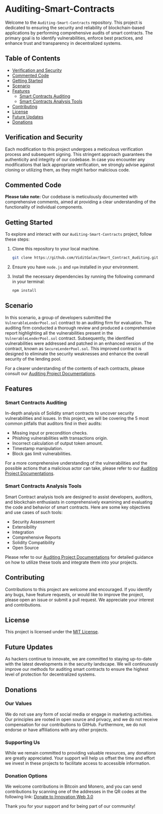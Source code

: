 # Auditing-Smart-Contracts

Welcome to the `Auditing-Smart-Contracts` repository. This project is dedicated to ensuring the security and reliability of blockchain-based applications by performing comprehensive audits of smart contracts. The primary goal is to identify vulnerabilities, enforce best practices, and enhance trust and transparency in decentralized systems.

## Table of Contents

- [Verification and Security](#verification-and-security)
- [Commented Code](#commented-code)
- [Getting Started](#getting-started)
- [Scenario](#scenario)
- [Features](#features)
  - [Smart Contracts Auditing](#smart-contracts-auditing)
  - [Smart Contracts Analysis Tools](#smart-contracts-analysis-tools)
- [Contributing](#contributing)
- [License](#license)
- [Future Updates](#future-updates)
- [Donations](#donations)

## Verification and Security

Each modification to this project undergoes a meticulous verification process and subsequent signing. This stringent approach guarantees the authenticity and integrity of our codebase. In case you encounter any modifications that lack appropriate verification, we strongly advise against cloning or utilizing them, as they might harbor malicious code.

## Commented Code

**Please take note:** Our codebase is meticulously documented with comprehensive comments, aimed at providing a clear understanding of the functionality of individual components.

## Getting Started

To explore and interact with our `Auditing-Smart-Contracts` project, follow these steps:

1. Clone this repository to your local machine.

    ```bash
    git clone https://github.com/ViditGalav/Smart_Contract_Auditing.git
    ```

2. Ensure you have `node.js` and `npm` installed in your environment.

3. Install the necessary dependencies by running the following command in your terminal:

   ```bash
   npm install
   ```

## Scenario

In this scenario, a group of developers submitted the `VulnerableLenderPool.sol` contract to an auditing firm for evaluation. The auditing firm conducted a thorough review and produced a comprehensive report highlighting all the vulnerabilities present in the `VulnerableLenderPool.sol` contract. Subsequently, the identified vulnerabilities were addressed and patched in an enhanced version of the contract, known as `SecureLenderPool.sol`. This improved contract is designed to eliminate the security weaknesses and enhance the overall security of the lending pool.

For a clearer understanding of the contents of each contracts, please consult our [Auditing Project Documentations](./Auditing-Project-Documentations/CONTRACTS.md).

## Features

### Smart Contracts Auditing

In-depth analysis of Solidity smart contracts to uncover security vulnerabilities and issues. In this project, we will be covering the 5 most common pitfalls that auditors find in their audits:

  - Missing input or precondition checks.
  - Phishing vulnerabilities with transactions origin.
  - Incorrect calculation of output token amount.
  - Timestamp manipulation.
  - Block gas limit vulnerabilities.

For a more comprehensive understanding of the vulnerabilities and the possible actions that a malicious actor can take, please refer to our [Auditing Project Documentations](./Auditing-Project-Documentations/AUDITREPORT.md).

### Smart Contracts Analysis Tools

Smart Contract analysis tools are designed to assist developers, auditors, and blockchain enthusiasts in comprehensively examining and evaluating the code and behavior of smart contracts. Here are some key objectives and use cases of such tools:

  - Security Assessment
  - Extensibility
  - Integration
  - Comprehensive Reports
  - Solidity Compatibility
  - Open Source

Please refer to our [Auditing Project Documentations](./Auditing-Project-Documentations/ANALYSISTOOLS.md) for detailed guidance on how to utilize these tools and integrate them into your projects.

## Contributing

Contributions to this project are welcome and encouraged. If you identify any bugs, have feature requests, or would like to improve the project, please open an issue or submit a pull request. We appreciate your interest and contributions.

## License

This project is licensed under the [MIT License](LICENSE).

## Future Updates

As hackers continue to innovate, we are committed to staying up-to-date with the latest developments in the security landscape. We will continuously improve our methods for auditing smart contracts to ensure the highest level of protection for decentralized systems.

## Donations

### Our Values

We do not use any form of social media or engage in marketing activities. Our principles are rooted in open source and privacy, and we do not receive compensation for our contributions to GitHub. Furthermore, we do not endorse or have affiliations with any other projects.

### Supporting Us

While we remain committed to providing valuable resources, any donations are greatly appreciated. Your support will help us offset the time and effort we invest in these projects to facilitate access to accessible information.

### Donation Options

We welcome contributions in Bitcoin and Monero, and you can send contributions by scanning one of the addresses in the QR codes at the following link: [Donate to Innovation Web 3.0](https://innovationweb3.github.io/)

Thank you for your support and for being part of our community!
